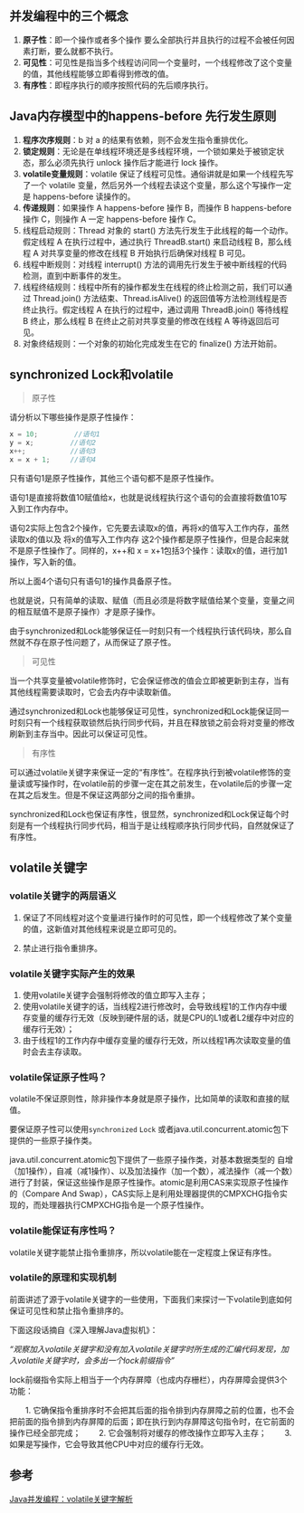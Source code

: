 ## 并发编程中的三个概念

1. **原子性**：即一个操作或者多个操作 要么全部执行并且执行的过程不会被任何因素打断，要么就都不执行。
2. **可见性**：可见性是指当多个线程访问同一个变量时，一个线程修改了这个变量的值，其他线程能够立即看得到修改的值。
3. **有序性**：即程序执行的顺序按照代码的先后顺序执行。



## Java内存模型中的happens-before 先行发生原则

1. **程序次序规则**：b 对 a 的结果有依赖，则不会发生指令重排优化。
2. **锁定规则**：无论是在单线程环境还是多线程环境，一个锁如果处于被锁定状态，那么必须先执行 unlock 操作后才能进行 lock 操作。
3. **volatile变量规则**：volatile 保证了线程可见性。通俗讲就是如果一个线程先写了一个 volatile 变量，然后另外一个线程去读这个变量，那么这个写操作一定是 happens-before 读操作的。
4. **传递规则**：如果操作 A happens-before 操作 B，而操作 B happens-before 操作 C，则操作 A 一定 happens-before 操作 C。 
5. 线程启动规则：Thread 对象的 start() 方法先行发生于此线程的每一个动作。假定线程 A 在执行过程中，通过执行 ThreadB.start() 来启动线程 B，那么线程 A 对共享变量的修改在线程 B 开始执行后确保对线程 B 可见。
6. 线程中断规则：对线程 interrupt() 方法的调用先行发生于被中断线程的代码检测，直到中断事件的发生。
7. 线程终结规则：线程中所有的操作都发生在线程的终止检测之前，我们可以通过 Thread.join() 方法结束、Thread.isAlive() 的返回值等方法检测线程是否终止执行。假定线程 A 在执行的过程中，通过调用 ThreadB.join() 等待线程 B 终止，那么线程 B 在终止之前对共享变量的修改在线程 A 等待返回后可见。
8. 对象终结规则：一个对象的初始化完成发生在它的 finalize() 方法开始前。



## synchronized Lock和volatile



> 原子性

请分析以下哪些操作是原子性操作：

```java
x = 10;         //语句1
y = x;         //语句2
x++;           //语句3
x = x + 1;     //语句4
```

只有语句1是原子性操作，其他三个语句都不是原子性操作。



语句1是直接将数值10赋值给x，也就是说线程执行这个语句的会直接将数值10写入到工作内存中。



语句2实际上包含2个操作，它先要去读取x的值，再将x的值写入工作内存，虽然读取x的值以及 将x的值写入工作内存 这2个操作都是原子性操作，但是合起来就不是原子性操作了。同样的，x++和 x = x+1包括3个操作：读取x的值，进行加1操作，写入新的值。



所以上面4个语句只有语句1的操作具备原子性。

也就是说，只有简单的读取、赋值（而且必须是将数字赋值给某个变量，变量之间的相互赋值不是原子操作）才是原子操作。



由于synchronized和Lock能够保证任一时刻只有一个线程执行该代码块，那么自然就不存在原子性问题了，从而保证了原子性。



> 可见性

当一个共享变量被volatile修饰时，它会保证修改的值会立即被更新到主存，当有其他线程需要读取时，它会去内存中读取新值。



通过synchronized和Lock也能够保证可见性，synchronized和Lock能保证同一时刻只有一个线程获取锁然后执行同步代码，并且在释放锁之前会将对变量的修改刷新到主存当中。因此可以保证可见性。



> 有序性

可以通过volatile关键字来保证一定的“有序性”。在程序执行到被volatile修饰的变量读或写操作时，在volatile前的步骤一定在其之前发生，在volatile后的步骤一定在其之后发生。但是不保证这两部分之间的指令重排。



synchronized和Lock也保证有序性，很显然，synchronized和Lock保证每个时刻是有一个线程执行同步代码，相当于是让线程顺序执行同步代码，自然就保证了有序性。





## volatile关键字



### volatile关键字的两层语义

1. 保证了不同线程对这个变量进行操作时的可见性，即一个线程修改了某个变量的值，这新值对其他线程来说是立即可见的。

2. 禁止进行指令重排序。



### volatile关键字实际产生的效果

1. 使用volatile关键字会强制将修改的值立即写入主存；
2. 使用volatile关键字的话，当线程2进行修改时，会导致线程1的工作内存中缓存变量的缓存行无效（反映到硬件层的话，就是CPU的L1或者L2缓存中对应的缓存行无效）；
3. 由于线程1的工作内存中缓存变量的缓存行无效，所以线程1再次读取变量的值时会去主存读取。



### volatile保证原子性吗？

volatile不保证原则性，除非操作本身就是原子操作，比如简单的读取和直接的赋值。



要保证原子性可以使用`synchronized` `Lock` 或者java.util.concurrent.atomic包下提供的一些原子操作类。



java.util.concurrent.atomic包下提供了一些原子操作类，对基本数据类型的 自增（加1操作），自减（减1操作）、以及加法操作（加一个数），减法操作（减一个数）进行了封装，保证这些操作是原子性操作。atomic是利用CAS来实现原子性操作的（Compare And Swap），CAS实际上是利用处理器提供的CMPXCHG指令实现的，而处理器执行CMPXCHG指令是一个原子性操作。



### volatile能保证有序性吗？

volatile关键字能禁止指令重排序，所以volatile能在一定程度上保证有序性。



### volatile的原理和实现机制

前面讲述了源于volatile关键字的一些使用，下面我们来探讨一下volatile到底如何保证可见性和禁止指令重排序的。

下面这段话摘自《深入理解Java虚拟机》：

*“观察加入volatile关键字和没有加入volatile关键字时所生成的汇编代码发现，加入volatile关键字时，会多出一个lock前缀指令”*

lock前缀指令实际上相当于一个内存屏障（也成内存栅栏），内存屏障会提供3个功能：

  　　1. 它确保指令重排序时不会把其后面的指令排到内存屏障之前的位置，也不会把前面的指令排到内存屏障的后面；即在执行到内存屏障这句指令时，在它前面的操作已经全部完成；
  　　2. 它会强制将对缓存的修改操作立即写入主存；
  　　3. 如果是写操作，它会导致其他CPU中对应的缓存行无效。



## 参考

[Java并发编程：volatile关键字解析](https://www.cnblogs.com/dolphin0520/p/3920373.html)